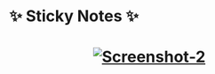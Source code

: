 # <strong>:sparkles: Sticky Notes :sparkles:</strong>
<h1 align="center">
  <a href="https://ibb.co/QNZjQht"><img src="https://i.ibb.co/WyQp57j/Screenshot-2.png" alt="Screenshot-2" border="0"></a>
</h1>